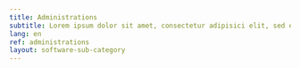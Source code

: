 ```yaml
---
title: Administrations
subtitle: Lorem ipsum dolor sit amet, consectetur adipisici elit, sed eiusmod tempor incidunt ut labore et dolore magna aliqua. Ut enim ad minim veniam, quis nostrud
lang: en
ref: administrations
layout: software-sub-category
---
```

